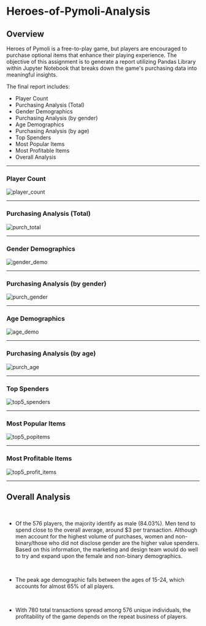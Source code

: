 # Heroes-of-Pymoli-Analysis
## Overview
Heroes of Pymoli is a free-to-play game, but players are encouraged to purchase optional items that enhance their playing experience. The objective of this assignment is to generate a report utilizing Pandas Library within Jupyter Notebook that breaks down the game's purchasing data into meaningful insights.

The final report includes:

- Player Count
- Purchasing Analysis (Total)
- Gender Demographics
- Purchasing Analysis (by gender)
- Age Demographics
- Purchasing Analysis (by age)
- Top Spenders
- Most Popular Items
- Most Profitable Items
- Overall Analysis
***

### Player Count
![player_count](Images/player_count.png)
***
### Purchasing Analysis (Total)
![purch_total](Images/purch_total.png)
***
### Gender Demographics
![gender_demo](Images/gender_demo.png)
***
### Purchasing Analysis (by gender)
![purch_gender](Images/purch_gender.png)
***
### Age Demographics
![age_demo](Images/age_demo.png)
***
### Purchasing Analysis (by age)
![purch_age](Images/purch_age.png)
***
### Top Spenders
![top5_spenders](Images/top5_spenders.png)
***
### Most Popular Items
![top5_popitems](Images/top5_popitems.png)
***
### Most Profitable Items
![top5_profit_items](Images/top5_profit_items.png)
***

## Overall Analysis
<br>

- Of the 576 players, the majority identify as male (84.03%). Men tend to spend close to the overall average, around \$3 per transaction. Although men account for the highest volume of purchases, women and non-binary/those who did not disclose gender are the higher value spenders. Based on this information, the marketing and design team would do well to try and expand upon the female and non-binary demographics. 
<br>

- The peak age demographic falls between the ages of 15-24, which accounts for almost 65% of all players. 
<br>

- With 780 total transactions spread among 576 unique individuals, the profitability of the game depends on the repeat business of players.

